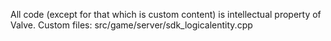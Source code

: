 All code (except for that which is custom content) is intellectual property of Valve.
Custom files:
	src/game/server/sdk_logicalentity.cpp